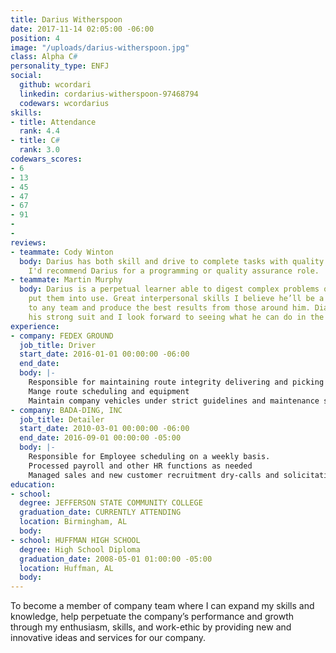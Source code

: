 ```yaml
---
title: Darius Witherspoon
date: 2017-11-14 02:05:00 -06:00
position: 4
image: "/uploads/darius-witherspoon.jpg"
class: Alpha C#
personality_type: ENFJ
social:
  github: wcordari
  linkedin: cordarius-witherspoon-97468794
  codewars: wcordarius
skills:
- title: Attendance
  rank: 4.4
- title: C#
  rank: 3.0
codewars_scores:
- 6
- 13
- 45
- 47
- 67
- 91
- 
- 
reviews:
- teammate: Cody Winton
  body: Darius has both skill and drive to complete tasks with quality and accuracy.
    I'd recommend Darius for a programming or quality assurance role.
- teammate: Martin Murphy
  body: Darius is a perpetual learner able to digest complex problems quickly and
    put them into use. Great interpersonal skills I believe he’ll be a valuable asset
    to any team and produce the best results from those around him. Diagnostics are
    his strong suit and I look forward to seeing what he can do in the wild.
experience:
- company: FEDEX GROUND
  job_title: Driver
  start_date: 2016-01-01 00:00:00 -06:00
  end_date: 
  body: |-
    Responsible for maintaining route integrity delivering and picking up at various customers in a timely and strictly scheduled manner in order to support the logistical and operational needs of each customer
    Mange route scheduling and equipment
    Maintain company vehicles under strict guidelines and maintenance schedules
- company: BADA-DING, INC
  job_title: Detailer
  start_date: 2010-03-01 00:00:00 -06:00
  end_date: 2016-09-01 00:00:00 -05:00
  body: |-
    Responsible for Employee scheduling on a weekly basis.
    Processed payroll and other HR functions as needed
    Managed sales and new customer recruitment dry-calls and solicitation Provided new employees a complete training package from customer standards to basic detailing and customer service skills.
education:
- school: 
  degree: JEFFERSON STATE COMMUNITY COLLEGE
  graduation_date: CURRENTLY ATTENDING
  location: Birmingham, AL
  body: 
- school: HUFFMAN HIGH SCHOOL
  degree: High School Diploma
  graduation_date: 2008-05-01 01:00:00 -05:00
  location: Huffman, AL
  body: 
---
```


To become a member of company team where I can expand my skills and
knowledge, help perpetuate the company’s performance and growth through my enthusiasm, skills, and work-ethic by providing new and innovative ideas and services for our company.